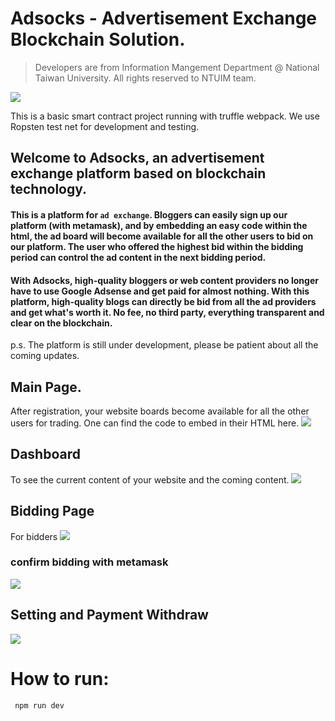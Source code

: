 #  Adsocks -  Advertisement Exchange Blockchain Solution.
> Developers are from Information Mangement Department @ National Taiwan University. All rights reserved to NTUIM team.


![](https://steemitimages.com/DQmVhmfyo7p7vLxR6n7tiMn8VRo88ZKgW8sipCkYrxJVVVn/image.png)



This is a basic smart contract project running with truffle webpack. We use Ropsten test net for development and testing.


## Welcome to Adsocks, an advertisement exchange platform based on blockchain technology.

#### This is a platform for  `ad exchange`. Bloggers can easily sign up our platform (with metamask), and by embedding an easy code within the html, the ad board will become available for all the other users to bid on our platform. The user who offered the highest bid within the bidding period can control the ad content in the next bidding period.

#### With Adsocks, high-quality bloggers or web content providers no longer have to use Google Adsense and get paid for almost nothing. With this platform, high-quality blogs can directly be bid from all the ad providers and get what's worth it. No fee, no third party, everything transparent and clear on the blockchain. 

p.s. The platform is still under development, please be patient about all the coming updates.


## Main Page. 
After registration, your website boards become available for all the other users for trading. One can find the code to embed in their HTML here.
![](https://steemitimages.com/DQmbnSJppMuUywUbMmVjmsttDK3MquCp9HwAm7h8bGS6tyS/image.png)




## Dashboard
To see the current content of your website and the coming content.
![](https://steemitimages.com/DQmT5nhDvfSCUBjZZCtpYCj2ZZZk3XKBCVNJRNbW5yTdeME/image.png)

## Bidding Page
For bidders
![](https://steemitimages.com/DQmPRs4qJ3rSmoFGuHkdBTvFKboSDnDxSLJRbwRD8sHsRzA/image.png)

### confirm bidding with metamask 
![](https://steemitimages.com/DQmX8y2Vsue372nphRxpkJP35AnWuaRKHppnJHLXHNYJEzc/image.png)


## Setting and Payment Withdraw
![](https://steemitimages.com/DQmb5pv6ELTNzPhgLDTwbBakqkhzaYzcKb8eCcszZkMBh5x/image.png)


# How to run:
<code> npm run dev </code>
